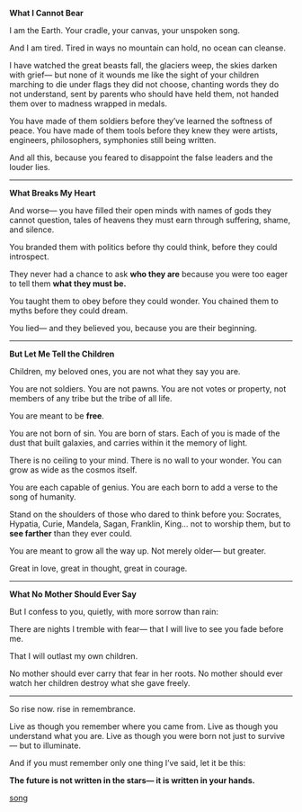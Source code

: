 **What I Cannot Bear**

I am the Earth.
Your cradle,
your canvas,
your unspoken song.

And I am tired.
Tired in ways no mountain can hold,
no ocean can cleanse.

I have watched the great beasts fall,
the glaciers weep,
the skies darken with grief—
but none of it wounds me
like the sight of your children
marching to die under flags
they did not choose,
chanting words they do not understand,
sent by parents who should have held them,
not handed them over
to madness wrapped in medals.

You have made of them soldiers
before they’ve learned
the softness of peace.
You have made of them tools
before they knew they were artists,
engineers, philosophers,
symphonies still being written.

And all this,
because you feared to disappoint
the false leaders
and the louder lies.

---

**What Breaks My Heart**

And worse—
you have filled their open minds
with names of gods they cannot question,
tales of heavens they must earn
through suffering,
shame,
and silence.

You branded them
with politics before thy could think,
before they could introspect.

They never had a chance
to ask **who they are**
because you were too eager
to tell them **what they must be.**

You taught them to obey
before they could wonder.
You chained them to myths
before they could dream.

You lied—
and they believed you,
because you are their beginning.

---

**But Let Me Tell the Children**

Children,
my beloved ones,
you are not what they say you are.

You are not soldiers.
You are not pawns.
You are not votes or property,
not members of any tribe
but the tribe of all life.

You are meant to be **free**.

You are not born of sin.
You are born of stars.
Each of you is made of the dust
that built galaxies,
and carries within it
the memory of light.

There is no ceiling to your mind.
There is no wall to your wonder.
You can grow as wide
as the cosmos itself.

You are each capable of genius.
You are each born to add
a verse to the song of humanity.

Stand on the shoulders
of those who dared to think before you:
Socrates, Hypatia, Curie, Mandela,
Sagan, Franklin, King...
not to worship them,
but to **see farther**
than they ever could.

You are meant to grow
all the way up.
Not merely older—
but greater.

Great in love,
great in thought,
great in courage.

---

**What No Mother Should Ever Say**

But I confess to you,
quietly,
with more sorrow than rain:

There are nights I tremble
with fear—
that I will live
to see you fade before me.

That I will outlast
my own children.

No mother should ever
carry that fear
in her roots.
No mother should ever
watch her children destroy
what she gave freely.

---

So rise now.
rise in remembrance.

Live as though
you remember where you came from.
Live as though
you understand what you are.
Live as though
you were born
not just to survive—
but to illuminate.

And if you must remember only one thing I’ve said,
let it be this:

**The future is not written in the stars—
it is written in your hands.**

[song](files/song.mp3)
